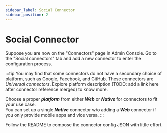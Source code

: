```yaml
---
sidebar_label: Social Connector
sidebar_position: 2
---
```


# Social Connector

Suppose you are now on the "Connectors" page in Admin Console. Go to the "Social connectors" tab and add a new connector to enter the configuration process.

:::tip
You may find that some connectors do not have a secondary choice of platform, such as Google, Facebook, and GitHub. These connectors are _Universal connectors_. Explore platform description (TODO: add a link here after connector reference merged) to know more.

Choose a proper **_platform_** from either **_Web_** or **_Native_** for connectors to fit your use case.<br/>
You can set up a single **_Native_** connector w/o adding a **_Web_** connector if you only provide mobile apps and vice versa.
:::

Follow the README to compose the connector config JSON with little effort.
